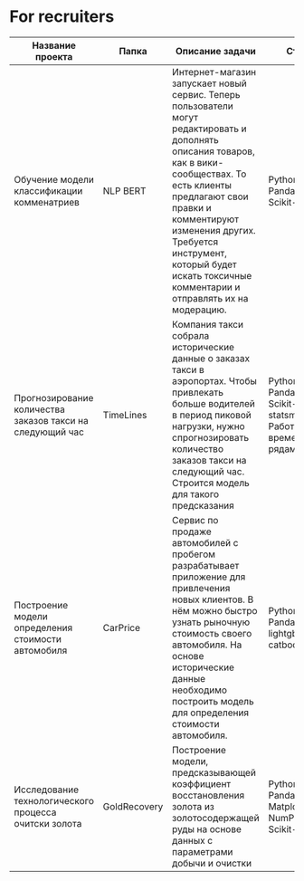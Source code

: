 # For recruiters

| Название проекта | Папка | Описание задачи | Стек |
|------------------|-------|-----------------|------|
| Обучение модели классификации комменатриев| NLP BERT | Интернет-магазин запускает новый сервис. Теперь пользователи могут редактировать и дополнять описания товаров, как в вики-сообществах. То есть клиенты предлагают свои правки и комментируют изменения других. Требуется инструмент, который будет искать токсичные комментарии и отправлять их на модерацию. | Python Pandas BERT Scikit-learn |
| Прогнозирование количества заказов такси на следующий час | TimeLines | Компания такси собрала исторические данные о заказах такси в аэропортах. Чтобы привлекать больше водителей в период пиковой нагрузки, нужно спрогнозировать количество заказов такси на следующий час. Строится модель для такого предсказания | Python Pandas Scikit-learn statsmodel Работа с временными рядами|
| Построение модели определения стоимости автомобиля | CarPrice | Сервис по продаже автомобилей с пробегом  разрабатывает приложение для привлечения новых клиентов. В нём можно быстро узнать рыночную стоимость своего автомобиля. На основе исторические данные необходимо построить модель для определения стоимости автомобиля. | Python Pandas lightgbm catboost |
| Исследование технологического процесса очитски золота | GoldRecovery | Построение модели, предсказывающей коэффициент восстановления золота из золотосодержащей руды на основе данных с параметрами добычи и очистки | Python Pandas Matplotlib NumPy Scikit-learn |
